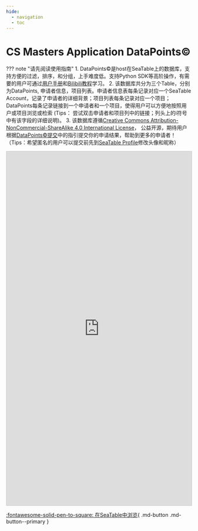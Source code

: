 ```yaml
---
hide:
  - navigation
  - toc
---
```


# CS Masters Application DataPoints&copy;

??? note "请先阅读使用指南"
       1. DataPoints&copy;是host在SeaTable上的数据库，支持方便的过滤，排序，和分组，上手难度低。支持Python SDK等高阶操作，有需要的用户可通过[用户手册](https://seatable.cn/help/)和[Bilibili教程](https://space.bilibili.com/1305719772?spm_id_from=333.337.search-card.all.click)学习。
       2. 该数据库共分为三个Table，分别为DataPoints, 申请者信息，项目列表。申请者信息表每条记录对应一个SeaTable Account，记录了申请者的详细背景；项目列表每条记录对应一个项目；DataPoints每条记录链接到一个申请者和一个项目，使得用户可以方便地按照用户或项目浏览或检索 (Tips： 尝试双击申请者和项目列中的链接；列头上的i符号中有该字段的详细说明)。
       3. 该数据库遵循[Creative Commons Attribution-NonCommercial-ShareAlike 4.0 International License](http://creativecommons.org/licenses/by-nc-sa/4.0/)， 公益开源，期待用户根据[DataPoints&copy;提交](datapoints_submit.md)中的指引提交你的申请结果，帮助到更多的申请者！（Tips：希望匿名的用户可以提交前先到[SeaTable Profile](https://cloud.seatable.cn/profile/)修改头像和昵称）

<iframe className="dtable-embed" src="https://cloud.seatable.cn/dtable/external-links/ff48695db50e48358d5b/" frameBorder="0" width="100%" height="960" style="background: transparent; border: 1px solid #ccc;"></iframe>

[:fontawesome-solid-pen-to-square: 在SeaTable中浏览](https://cloud.seatable.cn/dtable/external-links/ff48695db50e48358d5b/){ .md-button .md-button--primary }


